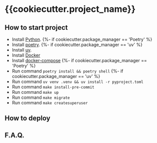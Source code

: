 # {{cookiecutter.project_name}}


## How to start project
* Install [Python](https://www.python.org/downloads/).
{%- if cookiecutter.package_manager == 'Poetry' %}
* Install [poetry](https://python-poetry.org).
{%- if cookiecutter.package_manager == 'uv' %}
* Install [uv](https://docs.astral.sh/uv/getting-started/installation/).
* Install [Docker](https://docs.docker.com/engine/install/)
* Install [docker-compose](https://docs.docker.com/compose/install/)
{%- if cookiecutter.package_manager == 'Poetry' %}
* Run command `poetry install && poetry shell`
{%- if cookiecutter.package_manager == 'uv' %}
* Run command `uv venv .venv && uv install -r pyproject.toml`
* Run command `make install-pre-commit`
* Run command `make up`
* Run command `make migrate`
* Run command `make createsuperuser`


## How to deploy

## F.A.Q.
